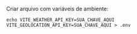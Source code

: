 Criar arquivo com variáveis de ambiente:
```
echo VITE_WEATHER_API_KEY=SUA_CHAVE_AQUI VITE_GEOLOCATION_API_KEY=SUA_CHAVE_AQUI > .env

```